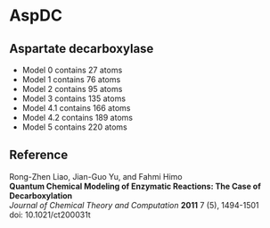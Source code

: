 AspDC
=====

Aspartate decarboxylase
------------------------

- Model 0 contains 27 atoms
- Model 1 contains 76 atoms
- Model 2 contains 95 atoms
- Model 3 contains 135 atoms
- Model 4.1 contains 166 atoms
- Model 4.2 contains 189 atoms
- Model 5 contains 220 atoms

Reference
----------
Rong-Zhen Liao, Jian-Guo Yu, and Fahmi Himo  
**Quantum Chemical Modeling of Enzymatic Reactions: The Case of Decarboxylation**  
*Journal of Chemical Theory and Computation* **2011** 7 (5), 1494-1501  
doi: 10.1021/ct200031t
